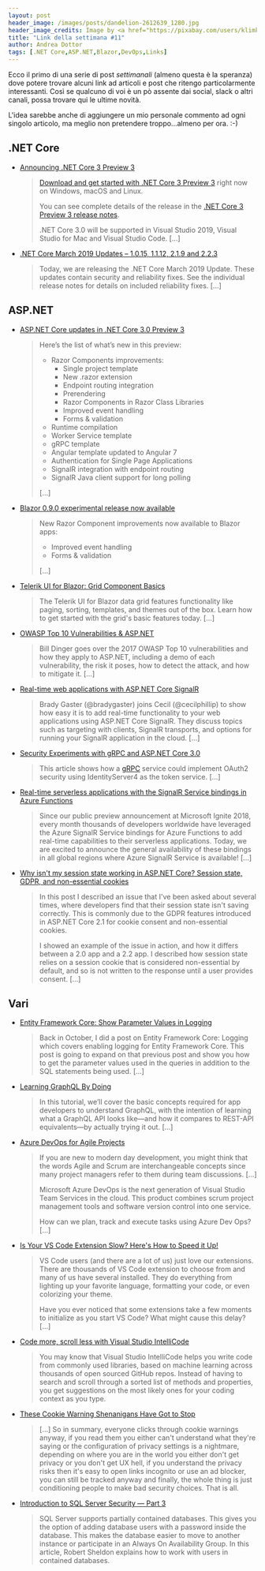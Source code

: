```yaml
---
layout: post
header_image: /images/posts/dandelion-2612639_1280.jpg
header_image_credits: Image by <a href="https://pixabay.com/users/klimkin-1298145/?utm_source=link-attribution&amp;utm_medium=referral&amp;utm_campaign=image&amp;utm_content=2612639">klimkin</a> from <a href="https://pixabay.com/?utm_source=link-attribution&amp;utm_medium=referral&amp;utm_campaign=image&amp;utm_content=2612639">Pixabay</a>
title: "Link della settimana #11"
author: Andrea Dottor
tags: [.NET Core,ASP.NET,Blazor,DevOps,Links]
---
```


Ecco il primo di una serie di post *settimanali* (almeno questa è la speranza) dove potere trovare alcuni link ad articoli e post che ritengo particolarmente interessanti. Così se qualcuno di voi è un pò assente dai social, slack o altri canali, possa trovare qui le ultime novità.
<!--more-->
L'idea sarebbe anche di aggiungere un mio personale commento ad ogni singolo articolo, ma meglio non pretendere troppo...almeno per ora. :-)

## .NET Core

* [Announcing .NET Core 3 Preview 3](https://devblogs.microsoft.com/dotnet/announcing-net-core-3-preview-3/)
    >[Download and get started with .NET Core 3 Preview 3](https://aka.ms/netcore3download) right now on Windows, macOS and Linux.
    >
    >You can see complete details of the release in the [.NET Core 3 Preview 3 release notes](https://aka.ms/netcore3releasenotes).
    >
    >.NET Core 3.0 will be supported in Visual Studio 2019, Visual Studio for Mac and Visual Studio Code. [...]

* [.NET Core March 2019 Updates – 1.0.15, 1.1.12, 2.1.9 and 2.2.3](https://devblogs.microsoft.com/dotnet/net-core-march-2019/)
    >Today, we are releasing the .NET Core March 2019 Update. These updates contain security and reliability fixes. See the individual release notes for details on included reliability fixes. [...]

## ASP&#46;NET

* [ASP.NET Core updates in .NET Core 3.0 Preview 3](https://devblogs.microsoft.com/aspnet/asp-net-core-updates-in-net-core-3-0-preview-3/)
    > Here’s the list of what’s new in this preview:
    >* Razor Components improvements:
    >    * Single project template
    >    * New .razor extension
    >    * Endpoint routing integration
    >    * Prerendering
    >    * Razor Components in Razor Class Libraries
    >    * Improved event handling
    >    * Forms & validation
    >* Runtime compilation
    >* Worker Service template
    >* gRPC template
    >* Angular template updated to Angular 7
    >* Authentication for Single Page Applications
    >* SignalR integration with endpoint routing
    >* SignalR Java client support for long polling 
    >
    >[...]
		
* [Blazor 0.9.0 experimental release now available](https://devblogs.microsoft.com/aspnet/blazor-0-9-0-experimental-release-now-available/)
    >New Razor Component improvements now available to Blazor apps:
    >* Improved event handling
    >* Forms & validation 
    >
    >[...]

* [Telerik UI for Blazor: Grid Component Basics](https://www.telerik.com/blogs/telerik-ui-for-blazor-grid-component-basics)
    >The Telerik UI for Blazor data grid features functionality like paging, sorting, templates, and themes out of the box. Learn how to get started with the grid's basic features today. [...]

	
* [OWASP Top 10 Vulnerabilities & ASP.NET](https://www.infoq.com/presentations/owasp-top-10-vulnerabilities-2017)
    >Bill Dinger goes over the 2017 OWASP Top 10 vulnerabilities and how they apply to ASP&#46;NET, including a demo of each vulnerability, the risk it poses, how to detect the attack, and how to mitigate it. [...]

* [Real-time web applications with ASP.NET Core SignalR](https://channel9.msdn.com/Shows/On-NET/Real-time-web-applications-with-ASPNET-Core-SignalR)
    >Brady Gaster (@bradygaster) joins Cecil (@cecilphillip) to show how easy it is to add real-time functionality to your web applications using ASP&#46;NET Core SignalR. They discuss topics such as targeting with clients, SignalR transports, and options for running your SignalR application in the cloud. [...]

* [Security Experiments with gRPC and ASP.NET Core 3.0](https://damienbod.com/2019/03/06/security-experiments-with-grpc-and-asp-net-core-3-0/)
    >This article shows how a [gRPC](https://grpc.io/) service could implement OAuth2 security using IdentityServer4 as the token service. [...]

* [Real-time serverless applications with the SignalR Service bindings in Azure Functions](https://azure.microsoft.com/it-it/blog/real-time-serverless-applications-with-the-signalr-service-bindings-in-azure-functions/)
    >Since our public preview announcement at Microsoft Ignite 2018, every month thousands of developers worldwide have leveraged the Azure SignalR Service bindings for Azure Functions to add real-time capabilities to their serverless applications. Today, we are excited to announce the general availability of these bindings in all global regions where Azure SignalR Service is available! [...]

* [Why isn't my session state working in ASP.NET Core? Session state, GDPR, and non-essential cookies](https://andrewlock.net/session-state-gdpr-and-non-essential-cookies/)
    >In this post I described an issue that I've been asked about several times, where developers find that their session state isn't saving correctly. This is commonly due to the GDPR features introduced in ASP&#46;NET Core 2.1 for cookie consent and non-essential cookies.
    >
    >I showed an example of the issue in action, and how it differs between a 2.0 app and a 2.2 app. I described how session state relies on a session cookie that is considered non-essential by default, and so is not written to the response until a user provides consent. [...]

## Vari

* [Entity Framework Core: Show Parameter Values in Logging](https://itnext.io/entity-framework-core-show-parameter-values-in-logging-5ac58b6a4929)
    >Back in October, I did a post on Entity Framework Core: Logging which covers enabling logging for Entity Framework Core. This post is going to expand on that previous post and show you how to get the parameter values used in the queries in addition to the SQL statements being used. [...]

* [Learning GraphQL By Doing](https://blog.digitalocean.com/learning-graphql-by-doing/)
    >In this tutorial, we’ll cover the basic concepts required for app developers to understand GraphQL, with the intention of learning what a GraphQL API looks like—and how it compares to REST-API equivalents—by actually trying it out. [...]

* [Azure DevOps for Agile Projects](https://www.mssqltips.com/sqlservertip/5732/azure-devops-for-agile-projects)
    >If you are new to modern day development, you might think that the words Agile and Scrum are interchangeable concepts since many project managers refer to them during team discussions. [...]
    >
    >Microsoft Azure DevOps is the next generation of Visual Studio Team Services in the cloud.  This product combines scrum project management tools and software version control into one service.
    >
    >How can we plan, track and execute tasks using Azure Dev Ops? [...]

* [Is Your VS Code Extension Slow? Here's How to Speed it Up!](https://dev.to/azure/is-your-vs-code-extension-slow-heres-how-to-speed-it-up-4d66)
    >VS Code users (and there are a lot of us) just love our extensions. There are thousands of VS Code extension to choose from and many of us have several installed. They do everything from lighting up your favorite language, formatting your code, or even colorizing your theme.
    >
    >Have you ever noticed that some extensions take a few moments to initialize as you start VS Code? What might cause this delay? [...]

* [Code more, scroll less with Visual Studio IntelliCode](https://devblogs.microsoft.com/visualstudio/code-more-scroll-less-with-visual-studio-intellicode/)
    >You may know that Visual Studio IntelliCode helps you write code from commonly used libraries, based on machine learning across thousands of open sourced GitHub repos. Instead of having to search and scroll through a sorted list of methods and properties, you get suggestions on the most likely ones for your coding context as you type.

* [These Cookie Warning Shenanigans Have Got to Stop](https://www.troyhunt.com/these-cookie-warning-shenanigans-have-got-to-stop/)
    >[...] So in summary, everyone clicks through cookie warnings anyway, if you read them you either can't understand what they're saying or the configuration of privacy settings is a nightmare, depending on where you are in the world you either don't get privacy or you don't get UX hell, if you understand the privacy risks then it's easy to open links incognito or use an ad blocker, you can still be tracked anyway and finally, the whole thing is just conditioning people to make bad security choices. That is all.

* [Introduction to SQL Server Security — Part 3](https://www.red-gate.com/simple-talk/sysadmin/data-protection-and-privacy/introduction-to-sql-server-security-part-3)
    >SQL Server supports partially contained databases. This gives you the option of adding database users with a password inside the database. This makes the database easier to move to another instance or participate in an Always On Availability Group. In this article, Robert Sheldon explains how to work with users in contained databases.
